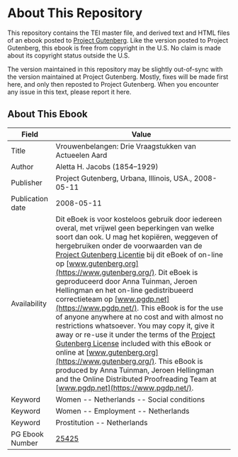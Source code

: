# About This Repository

This repository contains the TEI master file, and derived text and HTML files of an ebook posted to [Project Gutenberg](https://www.gutenberg.org/). Like the version posted to Project Gutenberg, this ebook is free from copyright in the U.S. No claim is made about its copyright status outside the U.S.

The version maintained in this repository may be slightly out-of-sync with the version maintained at Project Gutenberg. Mostly, fixes will be made first here, and only then reposted to Project Gutenberg. When you encounter any issue in this text, please report it here.

## About This Ebook

| Field | Value |
| ----- | ----- |
| Title | Vrouwenbelangen: Drie Vraagstukken van Actueelen Aard |
| Author | Aletta H. Jacobs (1854–1929) |
| Publisher | Project Gutenberg, Urbana, Illinois, USA., 2008-05-11 |
| Publication date | 2008-05-11 |
| Availability | Dit eBoek is voor kosteloos gebruik door iedereen overal, met vrijwel geen beperkingen van welke soort dan ook. U mag het kopiëren, weggeven of hergebruiken onder de voorwaarden van de [Project Gutenberg Licentie](https://www.gutenberg.org/license) bij dit eBoek of on-line op [www.gutenberg.org](https://www.gutenberg.org/). Dit eBoek is geproduceerd door Anna Tuinman, Jeroen Hellingman en het on-line gedistribueerd correctieteam op [www.pgdp.net](https://www.pgdp.net/). This eBook is for the use of anyone anywhere at no cost and with almost no restrictions whatsoever. You may copy it, give it away or re-use it under the terms of the [Project Gutenberg License](https://www.gutenberg.org/license) included with this eBook or online at [www.gutenberg.org](https://www.gutenberg.org/). This eBook is produced by Anna Tuinman, Jeroen Hellingman and the Online Distributed Proofreading Team at [www.pgdp.net](https://www.pgdp.net/). |
| Keyword | Women -- Netherlands -- Social conditions |
| Keyword | Women -- Employment -- Netherlands |
| Keyword | Prostitution -- Netherlands |
| PG Ebook Number | [25425](https://www.gutenberg.org/ebooks/25425) |
